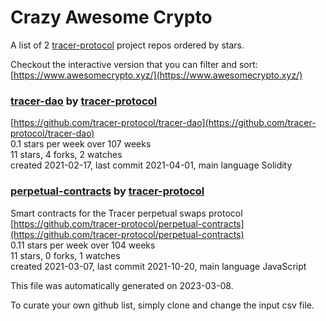 # Crazy Awesome Crypto
A list of 2 [tracer-protocol](https://github.com/tracer-protocol) project repos ordered by stars.  

Checkout the interactive version that you can filter and sort: 
[https://www.awesomecrypto.xyz/](https://www.awesomecrypto.xyz/)  


### [tracer-dao](https://github.com/tracer-protocol/tracer-dao) by [tracer-protocol](https://github.com/tracer-protocol)  
  
[https://github.com/tracer-protocol/tracer-dao](https://github.com/tracer-protocol/tracer-dao)  
0.1 stars per week over 107 weeks  
11 stars, 4 forks, 2 watches  
created 2021-02-17, last commit 2021-04-01, main language Solidity  


### [perpetual-contracts](https://github.com/tracer-protocol/perpetual-contracts) by [tracer-protocol](https://github.com/tracer-protocol)  
Smart contracts for the Tracer perpetual swaps protocol  
[https://github.com/tracer-protocol/perpetual-contracts](https://github.com/tracer-protocol/perpetual-contracts)  
0.11 stars per week over 104 weeks  
11 stars, 0 forks, 1 watches  
created 2021-03-07, last commit 2021-10-20, main language JavaScript  


This file was automatically generated on 2023-03-08.  

To curate your own github list, simply clone and change the input csv file.  